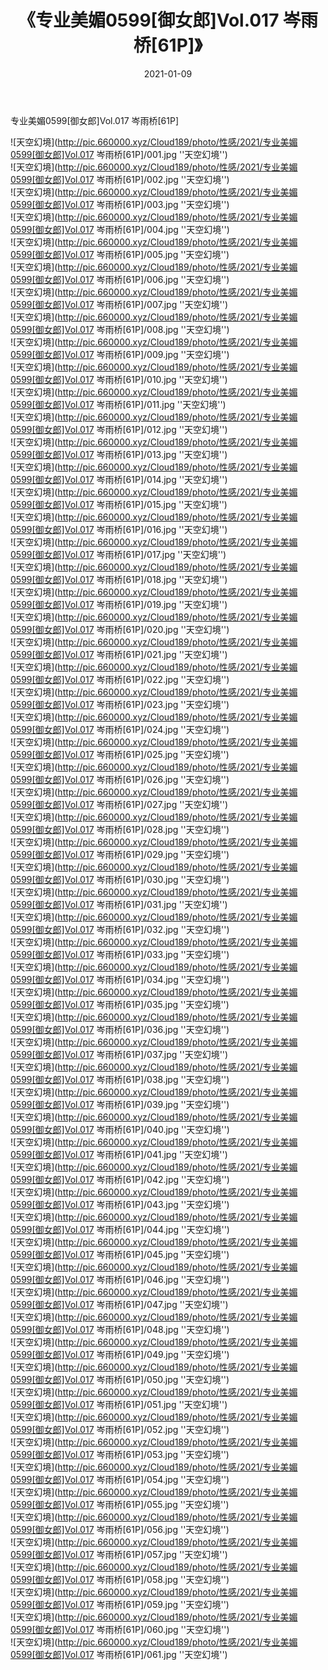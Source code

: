 ﻿---
layout: post
title:  《专业美媚0599[御女郎]Vol.017 岑雨桥[61P]》
date:   2021-01-09
img: http://pic.660000.xyz/Cloud189/photo/性感/2021/专业美媚0599[御女郎]Vol.017 岑雨桥[61P]/000.jpg
categories: [美女, 性感, 泳衣]
---

专业美媚0599[御女郎]Vol.017 岑雨桥[61P]



![天空幻境](http://pic.660000.xyz/Cloud189/photo/性感/2021/专业美媚0599[御女郎]Vol.017 岑雨桥[61P]/001.jpg ''天空幻境'') <br>
![天空幻境](http://pic.660000.xyz/Cloud189/photo/性感/2021/专业美媚0599[御女郎]Vol.017 岑雨桥[61P]/002.jpg ''天空幻境'') <br>
![天空幻境](http://pic.660000.xyz/Cloud189/photo/性感/2021/专业美媚0599[御女郎]Vol.017 岑雨桥[61P]/003.jpg ''天空幻境'') <br>
![天空幻境](http://pic.660000.xyz/Cloud189/photo/性感/2021/专业美媚0599[御女郎]Vol.017 岑雨桥[61P]/004.jpg ''天空幻境'') <br>
![天空幻境](http://pic.660000.xyz/Cloud189/photo/性感/2021/专业美媚0599[御女郎]Vol.017 岑雨桥[61P]/005.jpg ''天空幻境'') <br>
![天空幻境](http://pic.660000.xyz/Cloud189/photo/性感/2021/专业美媚0599[御女郎]Vol.017 岑雨桥[61P]/006.jpg ''天空幻境'') <br>
![天空幻境](http://pic.660000.xyz/Cloud189/photo/性感/2021/专业美媚0599[御女郎]Vol.017 岑雨桥[61P]/007.jpg ''天空幻境'') <br>
![天空幻境](http://pic.660000.xyz/Cloud189/photo/性感/2021/专业美媚0599[御女郎]Vol.017 岑雨桥[61P]/008.jpg ''天空幻境'') <br>
![天空幻境](http://pic.660000.xyz/Cloud189/photo/性感/2021/专业美媚0599[御女郎]Vol.017 岑雨桥[61P]/009.jpg ''天空幻境'') <br>
![天空幻境](http://pic.660000.xyz/Cloud189/photo/性感/2021/专业美媚0599[御女郎]Vol.017 岑雨桥[61P]/010.jpg ''天空幻境'') <br>
![天空幻境](http://pic.660000.xyz/Cloud189/photo/性感/2021/专业美媚0599[御女郎]Vol.017 岑雨桥[61P]/011.jpg ''天空幻境'') <br>
![天空幻境](http://pic.660000.xyz/Cloud189/photo/性感/2021/专业美媚0599[御女郎]Vol.017 岑雨桥[61P]/012.jpg ''天空幻境'') <br>
![天空幻境](http://pic.660000.xyz/Cloud189/photo/性感/2021/专业美媚0599[御女郎]Vol.017 岑雨桥[61P]/013.jpg ''天空幻境'') <br>
![天空幻境](http://pic.660000.xyz/Cloud189/photo/性感/2021/专业美媚0599[御女郎]Vol.017 岑雨桥[61P]/014.jpg ''天空幻境'') <br>
![天空幻境](http://pic.660000.xyz/Cloud189/photo/性感/2021/专业美媚0599[御女郎]Vol.017 岑雨桥[61P]/015.jpg ''天空幻境'') <br>
![天空幻境](http://pic.660000.xyz/Cloud189/photo/性感/2021/专业美媚0599[御女郎]Vol.017 岑雨桥[61P]/016.jpg ''天空幻境'') <br>
![天空幻境](http://pic.660000.xyz/Cloud189/photo/性感/2021/专业美媚0599[御女郎]Vol.017 岑雨桥[61P]/017.jpg ''天空幻境'') <br>
![天空幻境](http://pic.660000.xyz/Cloud189/photo/性感/2021/专业美媚0599[御女郎]Vol.017 岑雨桥[61P]/018.jpg ''天空幻境'') <br>
![天空幻境](http://pic.660000.xyz/Cloud189/photo/性感/2021/专业美媚0599[御女郎]Vol.017 岑雨桥[61P]/019.jpg ''天空幻境'') <br>
![天空幻境](http://pic.660000.xyz/Cloud189/photo/性感/2021/专业美媚0599[御女郎]Vol.017 岑雨桥[61P]/020.jpg ''天空幻境'') <br>
![天空幻境](http://pic.660000.xyz/Cloud189/photo/性感/2021/专业美媚0599[御女郎]Vol.017 岑雨桥[61P]/021.jpg ''天空幻境'') <br>
![天空幻境](http://pic.660000.xyz/Cloud189/photo/性感/2021/专业美媚0599[御女郎]Vol.017 岑雨桥[61P]/022.jpg ''天空幻境'') <br>
![天空幻境](http://pic.660000.xyz/Cloud189/photo/性感/2021/专业美媚0599[御女郎]Vol.017 岑雨桥[61P]/023.jpg ''天空幻境'') <br>
![天空幻境](http://pic.660000.xyz/Cloud189/photo/性感/2021/专业美媚0599[御女郎]Vol.017 岑雨桥[61P]/024.jpg ''天空幻境'') <br>
![天空幻境](http://pic.660000.xyz/Cloud189/photo/性感/2021/专业美媚0599[御女郎]Vol.017 岑雨桥[61P]/025.jpg ''天空幻境'') <br>
![天空幻境](http://pic.660000.xyz/Cloud189/photo/性感/2021/专业美媚0599[御女郎]Vol.017 岑雨桥[61P]/026.jpg ''天空幻境'') <br>
![天空幻境](http://pic.660000.xyz/Cloud189/photo/性感/2021/专业美媚0599[御女郎]Vol.017 岑雨桥[61P]/027.jpg ''天空幻境'') <br>
![天空幻境](http://pic.660000.xyz/Cloud189/photo/性感/2021/专业美媚0599[御女郎]Vol.017 岑雨桥[61P]/028.jpg ''天空幻境'') <br>
![天空幻境](http://pic.660000.xyz/Cloud189/photo/性感/2021/专业美媚0599[御女郎]Vol.017 岑雨桥[61P]/029.jpg ''天空幻境'') <br>
![天空幻境](http://pic.660000.xyz/Cloud189/photo/性感/2021/专业美媚0599[御女郎]Vol.017 岑雨桥[61P]/030.jpg ''天空幻境'') <br>
![天空幻境](http://pic.660000.xyz/Cloud189/photo/性感/2021/专业美媚0599[御女郎]Vol.017 岑雨桥[61P]/031.jpg ''天空幻境'') <br>
![天空幻境](http://pic.660000.xyz/Cloud189/photo/性感/2021/专业美媚0599[御女郎]Vol.017 岑雨桥[61P]/032.jpg ''天空幻境'') <br>
![天空幻境](http://pic.660000.xyz/Cloud189/photo/性感/2021/专业美媚0599[御女郎]Vol.017 岑雨桥[61P]/033.jpg ''天空幻境'') <br>
![天空幻境](http://pic.660000.xyz/Cloud189/photo/性感/2021/专业美媚0599[御女郎]Vol.017 岑雨桥[61P]/034.jpg ''天空幻境'') <br>
![天空幻境](http://pic.660000.xyz/Cloud189/photo/性感/2021/专业美媚0599[御女郎]Vol.017 岑雨桥[61P]/035.jpg ''天空幻境'') <br>
![天空幻境](http://pic.660000.xyz/Cloud189/photo/性感/2021/专业美媚0599[御女郎]Vol.017 岑雨桥[61P]/036.jpg ''天空幻境'') <br>
![天空幻境](http://pic.660000.xyz/Cloud189/photo/性感/2021/专业美媚0599[御女郎]Vol.017 岑雨桥[61P]/037.jpg ''天空幻境'') <br>
![天空幻境](http://pic.660000.xyz/Cloud189/photo/性感/2021/专业美媚0599[御女郎]Vol.017 岑雨桥[61P]/038.jpg ''天空幻境'') <br>
![天空幻境](http://pic.660000.xyz/Cloud189/photo/性感/2021/专业美媚0599[御女郎]Vol.017 岑雨桥[61P]/039.jpg ''天空幻境'') <br>
![天空幻境](http://pic.660000.xyz/Cloud189/photo/性感/2021/专业美媚0599[御女郎]Vol.017 岑雨桥[61P]/040.jpg ''天空幻境'') <br>
![天空幻境](http://pic.660000.xyz/Cloud189/photo/性感/2021/专业美媚0599[御女郎]Vol.017 岑雨桥[61P]/041.jpg ''天空幻境'') <br>
![天空幻境](http://pic.660000.xyz/Cloud189/photo/性感/2021/专业美媚0599[御女郎]Vol.017 岑雨桥[61P]/042.jpg ''天空幻境'') <br>
![天空幻境](http://pic.660000.xyz/Cloud189/photo/性感/2021/专业美媚0599[御女郎]Vol.017 岑雨桥[61P]/043.jpg ''天空幻境'') <br>
![天空幻境](http://pic.660000.xyz/Cloud189/photo/性感/2021/专业美媚0599[御女郎]Vol.017 岑雨桥[61P]/044.jpg ''天空幻境'') <br>
![天空幻境](http://pic.660000.xyz/Cloud189/photo/性感/2021/专业美媚0599[御女郎]Vol.017 岑雨桥[61P]/045.jpg ''天空幻境'') <br>
![天空幻境](http://pic.660000.xyz/Cloud189/photo/性感/2021/专业美媚0599[御女郎]Vol.017 岑雨桥[61P]/046.jpg ''天空幻境'') <br>
![天空幻境](http://pic.660000.xyz/Cloud189/photo/性感/2021/专业美媚0599[御女郎]Vol.017 岑雨桥[61P]/047.jpg ''天空幻境'') <br>
![天空幻境](http://pic.660000.xyz/Cloud189/photo/性感/2021/专业美媚0599[御女郎]Vol.017 岑雨桥[61P]/048.jpg ''天空幻境'') <br>
![天空幻境](http://pic.660000.xyz/Cloud189/photo/性感/2021/专业美媚0599[御女郎]Vol.017 岑雨桥[61P]/049.jpg ''天空幻境'') <br>
![天空幻境](http://pic.660000.xyz/Cloud189/photo/性感/2021/专业美媚0599[御女郎]Vol.017 岑雨桥[61P]/050.jpg ''天空幻境'') <br>
![天空幻境](http://pic.660000.xyz/Cloud189/photo/性感/2021/专业美媚0599[御女郎]Vol.017 岑雨桥[61P]/051.jpg ''天空幻境'') <br>
![天空幻境](http://pic.660000.xyz/Cloud189/photo/性感/2021/专业美媚0599[御女郎]Vol.017 岑雨桥[61P]/052.jpg ''天空幻境'') <br>
![天空幻境](http://pic.660000.xyz/Cloud189/photo/性感/2021/专业美媚0599[御女郎]Vol.017 岑雨桥[61P]/053.jpg ''天空幻境'') <br>
![天空幻境](http://pic.660000.xyz/Cloud189/photo/性感/2021/专业美媚0599[御女郎]Vol.017 岑雨桥[61P]/054.jpg ''天空幻境'') <br>
![天空幻境](http://pic.660000.xyz/Cloud189/photo/性感/2021/专业美媚0599[御女郎]Vol.017 岑雨桥[61P]/055.jpg ''天空幻境'') <br>
![天空幻境](http://pic.660000.xyz/Cloud189/photo/性感/2021/专业美媚0599[御女郎]Vol.017 岑雨桥[61P]/056.jpg ''天空幻境'') <br>
![天空幻境](http://pic.660000.xyz/Cloud189/photo/性感/2021/专业美媚0599[御女郎]Vol.017 岑雨桥[61P]/057.jpg ''天空幻境'') <br>
![天空幻境](http://pic.660000.xyz/Cloud189/photo/性感/2021/专业美媚0599[御女郎]Vol.017 岑雨桥[61P]/058.jpg ''天空幻境'') <br>
![天空幻境](http://pic.660000.xyz/Cloud189/photo/性感/2021/专业美媚0599[御女郎]Vol.017 岑雨桥[61P]/059.jpg ''天空幻境'') <br>
![天空幻境](http://pic.660000.xyz/Cloud189/photo/性感/2021/专业美媚0599[御女郎]Vol.017 岑雨桥[61P]/060.jpg ''天空幻境'') <br>
![天空幻境](http://pic.660000.xyz/Cloud189/photo/性感/2021/专业美媚0599[御女郎]Vol.017 岑雨桥[61P]/061.jpg ''天空幻境'') <br>